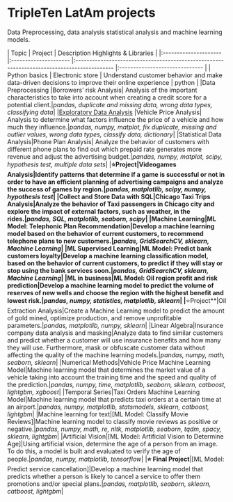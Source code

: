 # TripleTen LatAm projects
Data Preprocessing, data analysis statistical analysis and machine learning models.


| Topic | Project | Description  Highlights & Libraries |
|:--------------------- |:--------------------- |:------------------------------------------------------------------------------------------- |:------------------------------ |
| Python basics | Electronic store | Understand customer behavior and make data-driven decisions to improve their online experience | python |
|Data Preprocessing |Borrowers’ risk Analysis| Analysis of the important characteristics to take into account when creating a credit score for a potential client.|*pandas, duplicate and missing data, wrong data types, classifying data*|
|[Exploratory Data Analysis](https://github.com/isadoji/proyectos/tree/main/5) |Vehicle Price Analysis| Analysis to determine what factors influence the price of a vehicle and how much they influence.|*pandas, numpy, matplot, fix duplicate, missing and outlier values, wrong data types, classify data, dictionary*|
|Statistical Data Analysis|Phone Plan Analysis| Analyze the behavior of customers with different phone plans to find out which prepaid rate generates more revenue and adjust the advertising budget.|*pandas, numpy, matplot, scipy, hypothesis test, multiple data sets*|
|**:star:Project|Videogames Analysis|Identify patterns that determine if a game is successful or not in order to have an efficient planning of advertising campaigns and analyze the success of games by region.|*pandas, matplotlib, scipy, numpy, hypothesis test*|
|Collect and Store Data with SQL|Chicago Taxi Trips Analysis|Analyze the behavior of Taxi passengers in Chicago city and explore the impact of external factors, such as weather, in the rides.|*pandas, SQL, matplotlib, seaborn, scipy*|
|Machine Learning|ML Model: Telephonic Plan Recommendation|Develop a machine learning model based on the behavior of current customers, to recommend telephone plans to new customers.|*pandas, GridSearchCV, sklearn,  Machine Learning*|
|ML Supervised Learning|ML Model: Predict bank customers loyalty|Develop a machine learning classification model, based on the behavior of current customers, to predict if they will stay or stop using the bank services soon.|*pandas, GridSearchCV, sklearn,  Machine Learning*|
|ML in business|ML Model: Oil region profit and risk prediction|Develop a machine learning model to predict the volume of reserves of new wells and choose the region with the highest benefit and lowest risk.|*pandas, numpy, statistics, matplotlib, sklearn*|
|**:star:Project**|Oil Extraction Analysis|Create a Machine Learning model to predict the amount of gold mined, optimize production, and remove unprofitable parameters.|*pandas, matplotlib, numpy, sklearn*|
|Linear Algebra|Insurance company data analysis and masking|Analyze data to find similar customers and predict whether a customer will use insurance benefits and how many they will use. Furthermore, mask or obfuscate customer data without affecting the quality of the machine learning models.|*pandas, numpy, math, seaborn, sklearn*|
|Numerical Methods|Vehicle Price Machine Learning Model|Machine learning model that determines the market value of a vehicle taking into account the training time and the speed and quality of the prediction.|*pandas, numpy, time, matplotlib, seaborn, sklearn, catboost, lightgbm, xgboost*|
|Temporal Series|Taxi Orders Machine Learning Model|Machine learning model that predicts taxi orders at a certain time at an airport.|*pandas, numpy, matplotlib, statsmodels, sklearn, catboost, lightgbm*|
|Machine learning for text|[ML Model: Classify Movie Reviews]|Machine learning model to classify movie reviews as positive or negative.|*pandas, numpy, math, re, nltk, matplotlib, seaborn, tqdm, spacy, sklearn, lightgbm*|
|Artificial Vision|[ML Model: Artificial Vision to Determine Age]|Using artificial vision, determine the age of a person from an image. To do this, a model is built and evaluated to verify the age of people.|*pandas, numpy, matplotlib, tensorflow*|
|**:star: Final Project**|[ML Model: Predict service cancellation]|Develop a machine learning model that predicts whether a person is likely to cancel a service to offer them promotions and/or special plans.|*pandas, matplotlib, seaborn, sklearn, catboost, lightgbm*|

